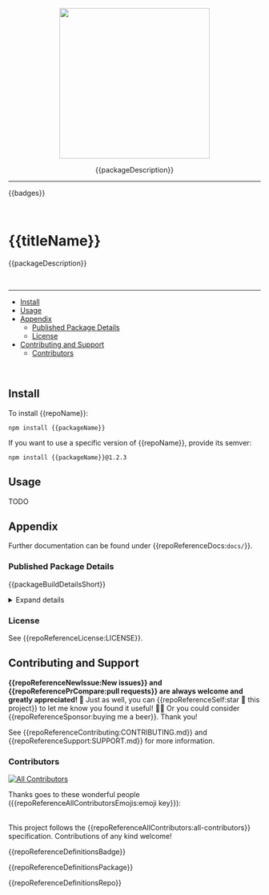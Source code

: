 <p align="center" width="100%">
  <img width="300" src="./{{repoName}}.png">
</p>

<p align="center" width="100%">
<!-- xscripts-renovate-stop -->
{{packageDescription}}
<!-- xscripts-renovate-start -->
</p>

<hr />

<!-- badges-start -->

{{badges}}

<!-- badges-end -->

<br />

# {{titleName}}

<!-- xscripts-renovate-stop -->

{{packageDescription}}

<!-- xscripts-renovate-start -->

<br />

---

<!-- remark-ignore-start -->
<!-- xscripts-renovate-stop -->
<!-- START doctoc generated TOC please keep comment here to allow auto update -->
<!-- DON'T EDIT THIS SECTION, INSTEAD RE-RUN doctoc TO UPDATE -->

- [Install](#install)
- [Usage](#usage)
- [Appendix](#appendix)
  - [Published Package Details](#published-package-details)
  - [License](#license)
- [Contributing and Support](#contributing-and-support)
  - [Contributors](#contributors)

<!-- END doctoc generated TOC please keep comment here to allow auto update -->
<!-- xscripts-renovate-start -->
<!-- remark-ignore-end -->

<br />

## Install

<!-- xscripts-renovate-stop -->

To install {{repoName}}:

```shell
npm install {{packageName}}
```

If you want to use a specific version of {{repoName}}, provide its semver:

```shell
npm install {{packageName}}@1.2.3
```

<!-- xscripts-renovate-start -->

## Usage

<!-- xscripts-renovate-stop -->
<!-- TODO -->

TODO

<!-- xscripts-renovate-start -->

## Appendix

Further documentation can be found under {{repoReferenceDocs:`docs/`}}.

### Published Package Details

{{packageBuildDetailsShort}}

<details><summary>Expand details</summary>

{{packageBuildDetailsLong}}

</details>

### License

See {{repoReferenceLicense:LICENSE}}.

## Contributing and Support

**{{repoReferenceNewIssue:New issues}} and
{{repoReferencePrCompare:pull requests}} are always welcome and greatly
appreciated! 🤩** Just as well, you can
{{repoReferenceSelf:star 🌟 this project}} to let me know you found it useful!
✊🏿 Or you could consider {{repoReferenceSponsor:buying me a beer}}. Thank you!

See {{repoReferenceContributing:CONTRIBUTING.md}} and
{{repoReferenceSupport:SUPPORT.md}} for more information.

### Contributors

<!-- remark-ignore-start -->
<!-- xscripts-renovate-stop -->
<!-- ALL-CONTRIBUTORS-BADGE:START - Do not remove or modify this section -->

[![All Contributors](https://img.shields.io/badge/all_contributors-1-orange.svg?style=flat-square)](#contributors-)

<!-- ALL-CONTRIBUTORS-BADGE:END -->
<!-- xscripts-renovate-start -->
<!-- remark-ignore-end -->

Thanks goes to these wonderful people
({{repoReferenceAllContributorsEmojis:emoji key}}):

<!-- remark-ignore-start -->
<!-- xscripts-renovate-stop -->
<!-- ALL-CONTRIBUTORS-LIST:START - Do not remove or modify this section -->
<!-- prettier-ignore-start -->
<!-- markdownlint-disable -->

<table></table>

<!-- markdownlint-restore -->
<!-- prettier-ignore-end -->
<!-- ALL-CONTRIBUTORS-LIST:END -->
<!-- xscripts-renovate-start -->
<!-- remark-ignore-end -->

This project follows the {{repoReferenceAllContributors:all-contributors}}
specification. Contributions of any kind welcome!

{{repoReferenceDefinitionsBadge}}

{{repoReferenceDefinitionsPackage}}

{{repoReferenceDefinitionsRepo}}
